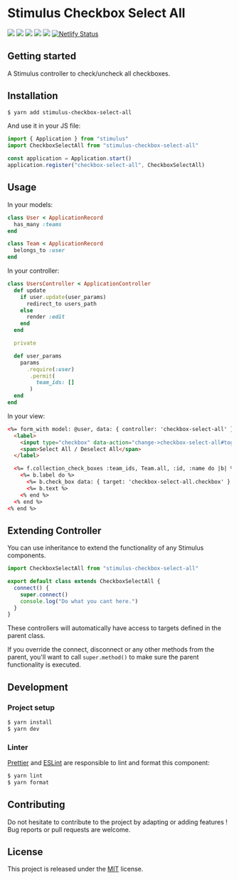 # Stimulus Checkbox Select All

[![](https://img.shields.io/npm/dt/stimulus-checkbox-select-all.svg)](https://www.npmjs.com/package/stimulus-checkbox-select-all)
[![](https://img.shields.io/npm/v/stimulus-checkbox-select-all.svg)](https://www.npmjs.com/package/stimulus-checkbox-select-all)
[![](https://github.com/stimulus-components/stimulus-checkbox-select-all/workflows/Lint/badge.svg)](https://github.com/stimulus-components/stimulus-checkbox-select-all)
[![](https://github.com/stimulus-components/stimulus-checkbox-select-all/workflows/Test/badge.svg)](https://github.com/stimulus-components/stimulus-checkbox-select-all)
[![](https://img.shields.io/github/license/stimulus-components/stimulus-checkbox-select-all.svg)](https://github.com/stimulus-components/stimulus-checkbox-select-all)
[![Netlify Status](https://api.netlify.com/api/v1/badges/073b5fee-358d-4dbf-b807-52034690f8ef/deploy-status)](https://stimulus-checkbox-select-all.netlify.com)

## Getting started

A Stimulus controller to check/uncheck all checkboxes.

## Installation

```bash
$ yarn add stimulus-checkbox-select-all
```

And use it in your JS file:
```js
import { Application } from "stimulus"
import CheckboxSelectAll from "stimulus-checkbox-select-all"

const application = Application.start()
application.register("checkbox-select-all", CheckboxSelectAll)
```

## Usage

In your models:
```ruby
class User < ApplicationRecord
  has_many :teams
end

class Team < ApplicationRecord
  belongs_to :user
end
```

In your controller:
```ruby
class UsersController < ApplicationController
  def update
    if user.update(user_params)
      redirect_to users_path
    else
      render :edit
    end
  end

  private

  def user_params
    params
      .require(:user)
       .permit(
         team_ids: []
       )
  end
end
```

In your view:
```html
<%= form_with model: @user, data: { controller: 'checkbox-select-all' } do |f| %>
  <label>
    <input type="checkbox" data-action="change->checkbox-select-all#toggle" />
    <span>Select All / Deselect All</span>
  </label>

  <%= f.collection_check_boxes :team_ids, Team.all, :id, :name do |b| %>
    <%= b.label do %>
      <%= b.check_box data: { target: 'checkbox-select-all.checkbox' } %>
      <%= b.text %>
    <% end %>
  <% end %>
<% end %>
```

## Extending Controller

You can use inheritance to extend the functionality of any Stimulus components.

```js
import CheckboxSelectAll from "stimulus-checkbox-select-all"

export default class extends CheckboxSelectAll {
  connect() {
    super.connect()
    console.log("Do what you cant here.")
  }
}
```

These controllers will automatically have access to targets defined in the parent class.

If you override the connect, disconnect or any other methods from the parent, you'll want to call `super.method()` to make sure the parent functionality is executed.

## Development

### Project setup
```bash
$ yarn install
$ yarn dev
```

### Linter
[Prettier](https://prettier.io/) and [ESLint](https://eslint.org/) are responsible to lint and format this component:
```bash
$ yarn lint
$ yarn format
```

## Contributing

Do not hesitate to contribute to the project by adapting or adding features ! Bug reports or pull requests are welcome.

## License

This project is released under the [MIT](http://opensource.org/licenses/MIT) license.
